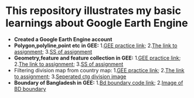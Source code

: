 # This repository illustrates my basic learnings about Google Earth Engine



*   **Created a Google Earth Engine account**
*   **Polygon,polyline,point etc in GEE:** 1.[GEE practice link](https://code.earthengine.google.com/b7d5249c0bedde8d0918555c9a783ad3); 2.[The link to assignment](https://github.com/Ashik-Abdullah-Chowdhury/Basic-GEE-Practice-1/blob/main/GEE-rectangle%2Cpolygon%2Cpoint.js);  3.[SS of assignment](https://github.com/Ashik-Abdullah-Chowdhury/Basic-GEE-Practice-1/blob/main/Rectangle%2Cpolygon%2Cpoint.png)
*   **Geometry,feature and feature collection in GEE:** 1.[GEE practice link](https://code.earthengine.google.com/9299a8d5974e85d460bf5e581af4efbe); 2.[The link to assignment](https://github.com/Ashik-Abdullah-Chowdhury/Basic-GEE-Practice-1/blob/main/GEE-feature_collection.js); 3.[SS of assignment](https://github.com/Ashik-Abdullah-Chowdhury/Basic-GEE-Practice-1/blob/main/feature_collection.png)
*   Filtering division map from country map: 1.[GEE practice link](https://code.earthengine.google.com/4c7953fa08d6c83829363bee1fd99a7f); 2.[The link to assignment](https://github.com/Ashik-Abdullah-Chowdhury/Basic-GEE-Practice-1/blob/main/GEE-ctg_division.js); 3.[Seperated ctg division image](https://github.com/Ashik-Abdullah-Chowdhury/Basic-GEE-Practice-1/blob/main/GEE-ctg_division.js)
*   **Boundary of Bangladesh in GEE:** 1.[Bd boundary code link](https://github.com/Ashik-Abdullah-Chowdhury/Basic-GEE-Practice-1/blob/main/GEE-bd_boundary.js); 2.[Image of BD boundary](https://github.com/Ashik-Abdullah-Chowdhury/Basic-GEE-Practice-1/blob/main/Boundary%20of%20Bangladesh.png)
